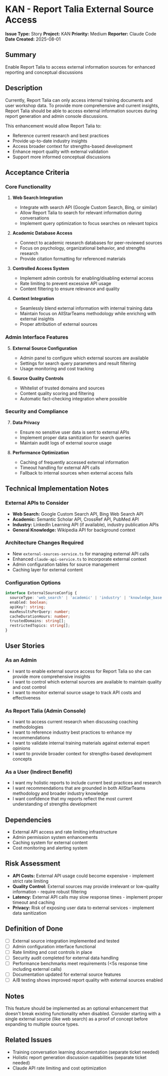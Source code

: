 # KAN - Report Talia External Source Access

**Issue Type:** Story
**Project:** KAN
**Priority:** Medium
**Reporter:** Claude Code
**Date Created:** 2025-08-01

## Summary
Enable Report Talia to access external information sources for enhanced reporting and conceptual discussions

## Description
Currently, Report Talia can only access internal training documents and user workshop data. To provide more comprehensive and current insights, Report Talia should be able to access external information sources during report generation and admin console discussions.

This enhancement would allow Report Talia to:
- Reference current research and best practices
- Provide up-to-date industry insights
- Access broader context for strengths-based development
- Enhance report quality with external validation
- Support more informed conceptual discussions

## Acceptance Criteria

### Core Functionality
1. **Web Search Integration**
   - Integrate with search API (Google Custom Search, Bing, or similar)
   - Allow Report Talia to search for relevant information during conversations
   - Implement query optimization to focus searches on relevant topics

2. **Academic Database Access**
   - Connect to academic research databases for peer-reviewed sources
   - Focus on psychology, organizational behavior, and strengths research
   - Provide citation formatting for referenced materials

3. **Controlled Access System**
   - Implement admin controls for enabling/disabling external access
   - Rate limiting to prevent excessive API usage
   - Content filtering to ensure relevance and quality

4. **Context Integration**
   - Seamlessly blend external information with internal training data
   - Maintain focus on AllStarTeams methodology while enriching with external insights
   - Proper attribution of external sources

### Admin Interface Features
5. **External Source Configuration**
   - Admin panel to configure which external sources are available
   - Settings for search query parameters and result filtering
   - Usage monitoring and cost tracking

6. **Source Quality Controls**
   - Whitelist of trusted domains and sources
   - Content quality scoring and filtering
   - Automatic fact-checking integration where possible

### Security and Compliance
7. **Data Privacy**
   - Ensure no sensitive user data is sent to external APIs
   - Implement proper data sanitization for search queries
   - Maintain audit logs of external source usage

8. **Performance Optimization**
   - Caching of frequently accessed external information
   - Timeout handling for external API calls
   - Fallback to internal sources when external access fails

## Technical Implementation Notes

### External APIs to Consider
- **Web Search:** Google Custom Search API, Bing Web Search API
- **Academic:** Semantic Scholar API, CrossRef API, PubMed API
- **Industry:** LinkedIn Learning API (if available), industry publication APIs
- **General Knowledge:** Wikipedia API for background context

### Architecture Changes Required
- New `external-sources-service.ts` for managing external API calls
- Enhanced `claude-api-service.ts` to incorporate external context
- Admin configuration tables for source management
- Caching layer for external content

### Configuration Options
```typescript
interface ExternalSourceConfig {
  sourceType: 'web_search' | 'academic' | 'industry' | 'knowledge_base';
  enabled: boolean;
  apiKey?: string;
  maxResultsPerQuery: number;
  cacheDurationHours: number;
  trustedDomains: string[];
  restrictedTopics: string[];
}
```

## User Stories

### As an Admin
- I want to enable external source access for Report Talia so she can provide more comprehensive insights
- I want to control which external sources are available to maintain quality and cost control
- I want to monitor external source usage to track API costs and effectiveness

### As Report Talia (Admin Console)
- I want to access current research when discussing coaching methodologies
- I want to reference industry best practices to enhance my recommendations
- I want to validate internal training materials against external expert opinions
- I want to provide broader context for strengths-based development concepts

### As a User (Indirect Benefit)
- I want my holistic reports to include current best practices and research
- I want recommendations that are grounded in both AllStarTeams methodology and broader industry knowledge
- I want confidence that my reports reflect the most current understanding of strengths development

## Dependencies
- External API access and rate limiting infrastructure
- Admin permission system enhancements
- Caching system for external content
- Cost monitoring and alerting system

## Risk Assessment
- **API Costs:** External API usage could become expensive - implement strict rate limiting
- **Quality Control:** External sources may provide irrelevant or low-quality information - require robust filtering
- **Latency:** External API calls may slow response times - implement proper timeout and caching
- **Privacy:** Risk of exposing user data to external services - implement data sanitization

## Definition of Done
- [ ] External source integration implemented and tested
- [ ] Admin configuration interface functional
- [ ] Rate limiting and cost controls in place
- [ ] Security audit completed for external data handling
- [ ] Performance benchmarks meet requirements (<5s response time including external calls)
- [ ] Documentation updated for external source features
- [ ] A/B testing shows improved report quality with external sources enabled

## Notes
This feature should be implemented as an optional enhancement that doesn't break existing functionality when disabled. Consider starting with a single external source (like web search) as a proof of concept before expanding to multiple source types.

## Related Issues
- Training conversation learning documentation (separate ticket needed)
- Holistic report generation discussion capabilities (separate ticket needed)
- Claude API rate limiting and cost optimization